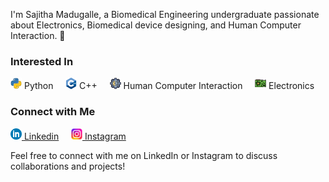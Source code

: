 I'm Sajitha Madugalle, a Biomedical Engineering undergraduate passionate about Electronics, Biomedical device designing, and Human Computer Interaction. 🚀

### Interested In

<img src="python_icon.png" alt="Python Icon" width="18" height="18"> Python &nbsp; &nbsp;
<img src="cplusplus_icon.png" alt="C++ Icon" width="18" height="18"> C++ &nbsp; &nbsp;
<img src="machine_learning_icon.png" alt="Machine Learning Icon" width="18" height="18"> Human Computer Interaction &nbsp; &nbsp;
<img src="electronics_icon.png" alt="Electronics Icon" width="18" height="18"> Electronics 

### Connect with Me

[<img src="in.png" alt="Electronics Icon" width="18" height="18"> Linkedin](https://www.linkedin.com/in/sajitha-madugalle-2a2172241) &nbsp; &nbsp;
[<img src="inst.png" alt="Electronics Icon" width="18" height="18"> Instagram](https://instagram.com/__sajitha_madugalle_?igshid=OGQ5ZDc2ODk2ZA==)

Feel free to connect with me on LinkedIn or Instagram to discuss collaborations and projects!
